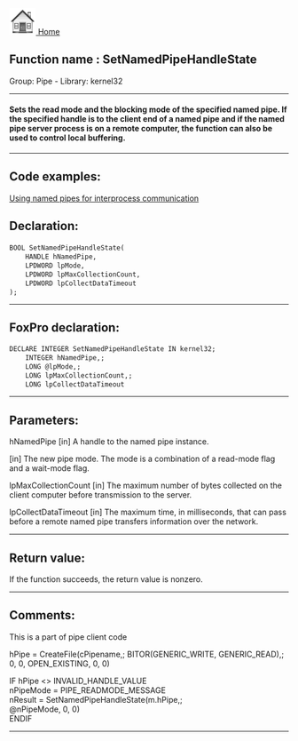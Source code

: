 [<img src="../../images/home.png"> Home ](https://github.com/VFPX/Win32API)  

## Function name : SetNamedPipeHandleState
Group: Pipe - Library: kernel32    
***  


#### Sets the read mode and the blocking mode of the specified named pipe. If the specified handle is to the client end of a named pipe and if the named pipe server process is on a remote computer, the function can also be used to control local buffering.

***  


## Code examples:
[Using named pipes for interprocess communication](../../samples/sample_522.md)  

## Declaration:
```foxpro  
BOOL SetNamedPipeHandleState(
	HANDLE hNamedPipe,
	LPDWORD lpMode,
	LPDWORD lpMaxCollectionCount,
	LPDWORD lpCollectDataTimeout
);  
```  
***  


## FoxPro declaration:
```foxpro  
DECLARE INTEGER SetNamedPipeHandleState IN kernel32;
	INTEGER hNamedPipe,;
	LONG @lpMode,;
	LONG lpMaxCollectionCount,;
	LONG lpCollectDataTimeout  
```  
***  


## Parameters:
hNamedPipe 
[in] A handle to the named pipe instance.

[in] The new pipe mode. The mode is a combination of a read-mode flag and a wait-mode flag.

lpMaxCollectionCount 
[in] The maximum number of bytes collected on the client computer before transmission to the server.

lpCollectDataTimeout 
[in] The maximum time, in milliseconds, that can pass before a remote named pipe transfers information over the network.  
***  


## Return value:
If the function succeeds, the return value is nonzero.  
***  


## Comments:
This is a part of pipe client code  
<div class="precode">hPipe = CreateFile(cPipename,;  
	BITOR(GENERIC_WRITE, GENERIC_READ),;  
	0, 0, OPEN_EXISTING, 0, 0)  
  
IF hPipe <> INVALID_HANDLE_VALUE  
	nPipeMode = PIPE_READMODE_MESSAGE  
	nResult = SetNamedPipeHandleState(m.hPipe,;  
		@nPipeMode, 0, 0)  
ENDIF  
</div>  
  
***  

